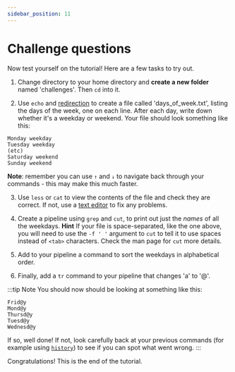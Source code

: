 ```yaml
---
sidebar_position: 11
---
```


# Challenge questions

Now test yourself on the tutorial!  Here are a few tasks to try out.

1. Change directory to your home directory and **create a new folder** named 'challenges'.  Then `cd` into it.

2. Use `echo` and [redirection](07_working_with_files.md#redirecting-output-to-a-file) to create a file called 'days_of_week.txt', listing the days
   of the week, one on each line.  After each day, write down whether it's a weekday or weekend.  Your file should look something like this:
```
Monday weekday
Tuesday weekday
(etc)
Saturday weekend
Sunday weekend
```

**Note**: remember you can use `↑` and `↓` to navigate back through your commands - this may make this much faster.

3. Use `less` or `cat` to view the contents of the file and check they are correct.  If not, use a [text editor](07_working_with_files.md#using-an-editor) to fix any problems.

4. Create a pipeline using `grep` and `cut`, to print out just the *names* of all the weekdays.  **Hint** If your file
   is space-separated, like the one above, you will need to use the `-f ' '` argument to `cut` to tell it to use spaces
   instead of `<tab>` characters.  Check the man page for `cut` more details.

5. Add to your pipeline a command to sort the weekdays in alphabetical order.

6. Finally, add a `tr` command to your pipeline that changes 'a' to '@'.

:::tip Note
You should now should be looking at something like this:
```
Frid@y
Mond@y
Thursd@y
Tuesd@y
Wednesd@y
```
If so, well done!  If not, look carefully back at your previous commands (for example using
[`history`](appendices/navigating_history.md)) to see if you can spot what went wrong.
:::

Congratulations!  This is the end of the tutorial.


